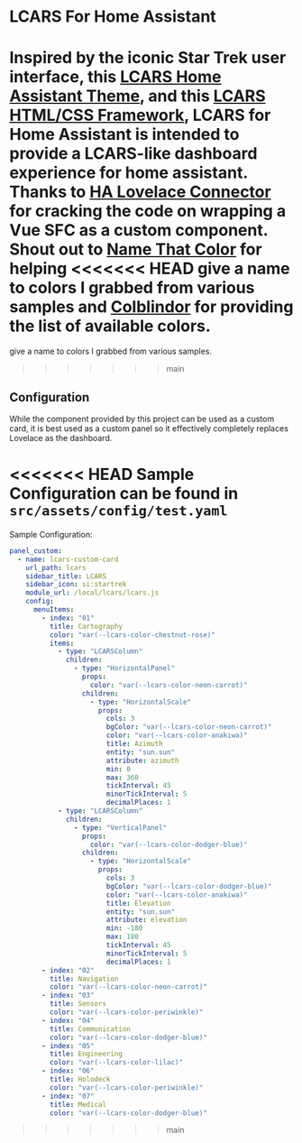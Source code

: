 # LCARS For Home Assistant

Inspired by the iconic Star Trek user interface, this [LCARS Home Assistant Theme](https://github.com/th3jesta/ha-lcars),
and this [LCARS HTML/CSS Framework](https://github.com/joernweissenborn/lcars), LCARS for Home Assistant is intended
to provide a LCARS-like dashboard experience for home assistant. Thanks to
[HA Lovelace Connector](https://github.com/iva-stolnik/vue-ha-lovelace-connector) for cracking the code on wrapping a
Vue SFC as a custom component. Shout out to [Name That Color](https://chir.ag/projects/name-that-color/) for helping
<<<<<<< HEAD
give a name to colors I grabbed from various samples and [Colblindor](https://www.color-blindness.com/color-name-hue/)
for providing the list of available colors.
=======
give a name to colors I grabbed from various samples.
>>>>>>> main

## Configuration

While the component provided by this project can be used as a custom card, it is best used as a custom panel so it
effectively completely replaces Lovelace as the dashboard.

<<<<<<< HEAD
Sample Configuration can be found in `src/assets/config/test.yaml`
=======
Sample Configuration:

```yaml
panel_custom:
  - name: lcars-custom-card
    url_path: lcars
    sidebar_title: LCARS
    sidebar_icon: si:startrek
    module_url: /local/lcars/lcars.js
    config:
      menuItems:
        - index: "01"
          title: Cartography
          color: "var(--lcars-color-chestnut-rose)"
          items:
            - type: "LCARSColumn"
              children:
                - type: "HorizontalPanel"
                  props:
                    color: "var(--lcars-color-neon-carrot)"
                  children:
                    - type: "HorizontalScale"
                      props:
                        cols: 3
                        bgColor: "var(--lcars-color-neon-carrot)"
                        color: "var(--lcars-color-anakiwa)"
                        title: Azimuth
                        entity: "sun.sun"
                        attribute: azimuth
                        min: 0
                        max: 360
                        tickInterval: 45
                        minorTickInterval: 5
                        decimalPlaces: 1
            - type: "LCARSColumn"
              children:
                - type: "VerticalPanel"
                  props:
                    color: "var(--lcars-color-dodger-blue)"
                  children:
                    - type: "HorizontalScale"
                      props:
                        cols: 3
                        bgColor: "var(--lcars-color-dodger-blue)"
                        color: "var(--lcars-color-anakiwa)"
                        title: Elevation
                        entity: "sun.sun"
                        attribute: elevation
                        min: -180
                        max: 180
                        tickInterval: 45
                        minorTickInterval: 5
                        decimalPlaces: 1
        - index: "02"
          title: Navigation
          color: "var(--lcars-color-neon-carrot)"
        - index: "03"
          title: Sensors
          color: "var(--lcars-color-periwinkle)"
        - index: "04"
          title: Communication
          color: "var(--lcars-color-dodger-blue)"
        - index: "05"
          title: Engineering
          color: "var(--lcars-color-lilac)"
        - index: "06"
          title: Holodeck
          color: "var(--lcars-color-periwinkle)"
        - index: "07"
          title: Medical
          color: "var(--lcars-color-dodger-blue)"
```
>>>>>>> main
